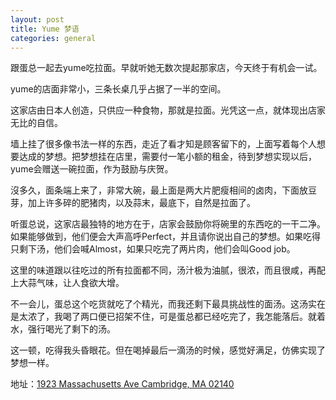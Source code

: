 ```yaml
---
layout: post
title: Yume 梦语
categories: general
---
```


跟蛋总一起去yume吃拉面。早就听她无数次提起那家店，今天终于有机会一试。

yume的店面非常小，三条长桌几乎占据了一半的空间。

这家店由日本人创造，只供应一种食物，那就是拉面。光凭这一点，就体现出店家无比的自信。

墙上挂了很多像书法一样的东西，走近了看才知是顾客留下的，上面写着每个人想要达成的梦想。把梦想挂在店里，需要付一笔小额的租金，待到梦想实现以后，yume会赠送一碗拉面，作为鼓励与庆贺。

沒多久，面条端上来了，非常大碗，最上面是两大片肥瘦相间的卤肉，下面放豆芽，加上许多碎的肥猪肉，以及蒜末，最底下，自然是拉面了。

听蛋总说，这家店最独特的地方在于，店家会鼓励你将碗里的东西吃的一干二净。如果能够做到，他们便会大声高呼Perfect，并且请你说出自己的梦想。如果吃得只剩下汤，他们会喊Almost，如果只吃完了两片肉，他们会叫Good job。

这里的味道跟以往吃过的所有拉面都不同，汤汁极为油腻，很浓，而且很咸，再配上大蒜气味，让人食欲大增。

不一会儿，蛋总这个吃货就吃了个精光，而我还剩下最具挑战性的面汤。这汤实在是太浓了，我喝了两口便已招架不住，可是蛋总都已经吃完了，我怎能落后。就着水，强行喝光了剩下的汤。

这一顿，吃得我头昏眼花。但在喝掉最后一滴汤的时候，感觉好满足，仿佛实现了梦想一样。

地址：[1923 Massachusetts Ave Cambridge, MA 02140](https://www.google.com/maps/place/Yume+Wo+Katare/@42.389408,-71.119699,17z/data=!3m1!4b1!4m2!3m1!1s0x89e3773d73268287:0x22f200cb4e5b91d)
